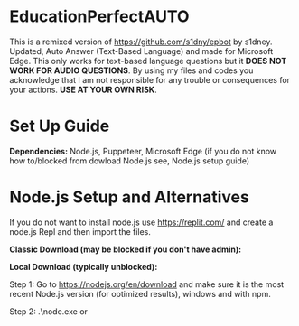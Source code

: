 # EducationPerfectAUTO
This is a remixed version of https://github.com/s1dny/epbot by s1dney. Updated, Auto Answer (Text-Based Language) and made for Microsoft Edge.
This only works for text-based language questions but it **DOES NOT WORK FOR AUDIO QUESTIONS**.
By using my files and codes you acknowledge that I am not responsible for any trouble or consequences for your actions. **USE AT YOUR OWN RISK**.

# Set Up Guide
**Dependencies:** Node.js, Puppeteer, Microsoft Edge (if you do not know how to/blocked from dowload Node.js see, Node.js setup guide)

# Node.js Setup and Alternatives
If you do not want to install node.js use https://replit.com/ and create a node.js Repl and then import the files.

**Classic Download (may be blocked if you don't have admin):**

**Local Download (typically unblocked):**

Step 1: Go to https://nodejs.org/en/download and make sure it is the most recent Node.js version (for optimized results), windows and with npm.

Step 2:
.\node.exe or
